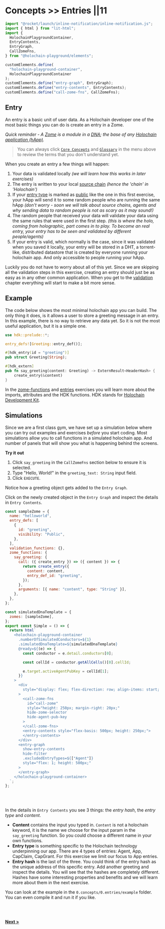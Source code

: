 # Concepts >> Entries ||11

```js script
import "@rocket/launch/inline-notification/inline-notification.js";
import { html } from "lit-html";
import {
  HolochainPlaygroundContainer,
  EntryContents,
  EntryGraph,
  CallZomeFns,
} from "@holochain-playground/elements";

customElements.define(
  "holochain-playground-container",
  HolochainPlaygroundContainer
);
customElements.define("entry-graph", EntryGraph);
customElements.define("entry-contents", EntryContents);
customElements.define("call-zome-fns", CallZomeFns);
```

## Entry

An entry is a basic unit of user data. As a Holochain developer one of the most basic things you can do is create an entry in a Zome.

_Quick reminder - A [Zome](https://developer.holochain.org/docs/glossary/#zome) is a module in a [DNA](https://developer.holochain.org/docs/glossary/#dna); the base of any [Holochain application (hApp)](https://developer.holochain.org/docs/glossary/#holochain-application-happ)._

> You can always click [`Core Concepts`](https://developer.holochain.org/docs/concepts/) and [`Glossary`](https://developer.holochain.org/docs/glossary/) in the menu above to review the terms that you don't understand yet.

When you create an entry a few things will happen:

1. Your data is validated locally *(we will learn how this works in later exercises)*
2. The entry is written to your local [source chain](https://developer.holochain.org/docs/glossary/#source-chain) *(hence the 'chain' in 'Holochain')*
3. If your [entry type](https://developer.holochain.org/docs/glossary/#entry-type) is marked as [public](https://developer.holochain.org/docs/glossary/#public-entry) like the one in this first exercise, your hApp will send it to some random people who are running the same hApp *(don't worry - soon we will talk about source chains, agents and why sending data to random people is not as scary as it may sound!)*
4. The random people that received your data will validate your data using the same rules that were used in the first step. *(this is where the holo, coming from holographic, part comes in to play. To become an real entry, your entry has to be seen and validated by different people/agents)*
5. If your entry is valid, which normally is the case, since it was validated when you saved it locally, your entry will be stored in a DHT, a torrent-like, distributed datastore that is created by everyone running your holochain app. And only accessible to people running your hApp.

Luckily you do not have to worry about all of this yet. Since we are skipping all the validation steps in this exercise, creating an entry should just be as easy as in any other common application. When you get to the [validation](/developers/concepts/validation) chapter everything will start to make a bit more sense.

## Example 

The code below shows the most minimal holochain app you can build. The only thing it does, is it allows a user to store a greeting message in an entry. In this example, there is no way to retrieve any data yet. So it is not the most useful application, but it is a simple one.

```rust
use hdk::prelude::*;

entry_defs![Greeting::entry_def()];

#[hdk_entry(id = "greeting")]
pub struct Greeting(String);

#[hdk_extern]
pub fn say_greeting(content: Greeting) -> ExternResult<HeaderHash> {
    create_entry(&content)
}
```

In the [zome-functions](/developers/basic/zome-functions) and [entries](/developers/basic/entries) exercises you will learn more about the imports, attributes and the HDK functions. HDK stands for [Holochain Development Kit](https://developer.holochain.org/docs/glossary/#holochain-development-kit-hdk).

## Simulations

Since we are a first class gym, we have set up a simulation below where you can try out examples and exercises *before* you start coding. Most simulations allow you to call functions in a simulated holochain app. And number of panels that will show you what is happening behind the screens.

**Try it out**


1. Click `say_greeting` in the `CallZomeFns` section below to ensure it is selected.
2. Type "Hello, World!" in the `greeting_text: String` input field.
3. Click `EXECUTE`.

Notice how a greeting object gets added to the `Entry Graph`.

Click on the newly created object in the `Entry Graph` and inspect the details in `Entry Contents`.

```js story
const sampleZome = {
  name: "helloworld",
  entry_defs: [
    {
      id: "greeting",
      visibility: "Public",
    },
  ],
  validation_functions: {},
  zome_functions: {
    say_greeting: {
      call: ({ create_entry }) => ({ content }) => {
        return create_entry({
          content: content,
          entry_def_id: "greeting",
        });
      },
      arguments: [{ name: "content", type: "String" }],
    },
  },
};

const simulatedDnaTemplate = {
  zomes: [sampleZome],
};
export const Simple = () => {
  return html`
    <holochain-playground-container
      .numberOfSimulatedConductors=${1}
      .simulatedDnaTemplate=${simulatedDnaTemplate}
      @ready=${(e) => {
        const conductor = e.detail.conductors[0];

        const cellId = conductor.getAllCells()[0].cellId;

        e.target.activeAgentPubKey = cellId[1];
      }}
    >
      <div
        style="display: flex; flex-direction: row; align-items: start; margin-bottom: 20px;"
      >
        <call-zome-fns
          id="call-zome"
          style="height: 250px; margin-right: 20px;"
          hide-zome-selector
          hide-agent-pub-key
        >
        </call-zome-fns>
        <entry-contents style="flex-basis: 500px; height: 250px;">
        </entry-contents>
      </div>
      <entry-graph
        show-entry-contents
        hide-filter
        .excludedEntryTypes=${["Agent"]}
        style="flex: 1; height: 500px;"
      >
      </entry-graph>
    </holochain-playground-container>
  `;
}; 
```

<br>  
<br>

In the details in `Entry Contents` you see 3 things: the _entry hash_, the _entry type_ and _content_. 
* **Content** contains the input you typed in. `Content` is not a holochain keyword, it is the name we choose for the input param in the `say_greeting` function. So you could choose a different name in your own functions. 
* **Entry type** is something specific to the Holochain technology underpinning our app. There are 4 types of entries: Agent, App, CapClaim, CapGrant. For this exercise we limit our focus to App entries.  
* **Entry hash** is the last of the three. You could think of the entry hash as the unique address of this specific entry. Add another greeting and inspect the details. You will see that the hashes are completely different. Hashes have some interesting properties and benefits and we will learn more about them in the next exercise.  



<inline-notification type="tip" title="Example">

You can look at the example in the `0.concepts/0.entries/example` folder. You can even compile it and run it if you like.


</inline-notification>

<br>
<br>

**[Next >](/developers/concepts/hashes)**